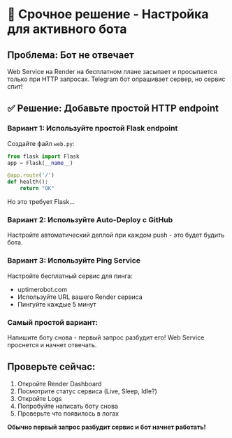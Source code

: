 # 🚨 Срочное решение - Настройка для активного бота

## Проблема: Бот не отвечает

Web Service на Render на бесплатном плане засыпает и просыпается только при HTTP запросах.
Telegram бот опрашивает сервер, но сервис спит!

## ✅ Решение: Добавьте простой HTTP endpoint

### Вариант 1: Используйте простой Flask endpoint

Создайте файл `web.py`:
```python
from flask import Flask
app = Flask(__name__)

@app.route('/')
def health():
    return "OK"
```

Но это требует Flask...

### Вариант 2: Используйте Auto-Deploy с GitHub

Настройте автоматический деплой при каждом push - это будет будить бота.

### Вариант 3: Используйте Ping Service

Настройте бесплатный сервис для пинга:
- uptimerobot.com
- Используйте URL вашего Render сервиса
- Пингуйте каждые 5 минут

### Самый простой вариант:

Напишите боту снова - первый запрос разбудит его!
Web Service проснется и начнет отвечать.

## Проверьте сейчас:

1. Откройте Render Dashboard
2. Посмотрите статус сервиса (Live, Sleep, Idle?)
3. Откройте Logs
4. Попробуйте написать боту снова
5. Проверьте что появилось в логах

**Обычно первый запрос разбудит сервис и бот начнет работать!**


